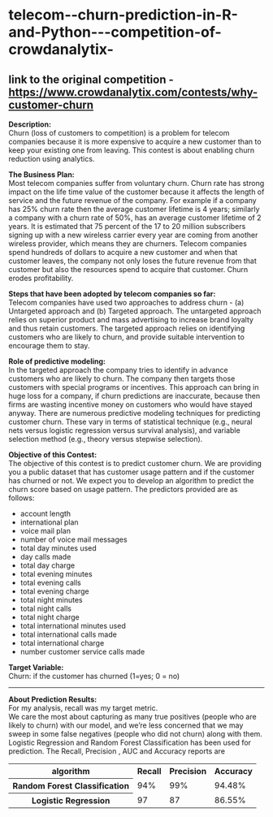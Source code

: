 # telecom--churn-prediction-in-R-and-Python---competition-of-crowdanalytix-
<b>link to the original competition</b> - https://www.crowdanalytix.com/contests/why-customer-churn
----------------

<b>Description:</b>  
Churn (loss of customers to competition) is a problem for telecom companies because it is more expensive to acquire a new customer than to keep your existing one from leaving. This contest is about enabling churn reduction using analytics.

 

<b>The Business Plan:</b>  
Most telecom companies suffer from voluntary churn. Churn rate has strong impact on the life time value of the customer because it affects the length of service and the future revenue of the company. For example if a company has 25% churn rate then the average customer lifetime is 4 years; similarly a company with a churn rate of 50%, has an average customer lifetime of 2 years. It is estimated that 75 percent of the 17 to 20 million subscribers signing up with a new wireless carrier every year are coming from another wireless provider, which means they are churners. Telecom companies spend hundreds of dollars to acquire a new customer and when that customer leaves, the company not only loses the future revenue from that customer but also the resources spend to acquire that customer. Churn erodes profitability.

 

<b>Steps that have been adopted by telecom companies so far:</b>  
Telecom companies have used two approaches to address churn - (a) Untargeted approach and (b) Targeted approach. The untargeted approach relies on superior product and mass advertising to increase brand loyalty and thus retain customers. The targeted approach relies on identifying customers who are likely to churn, and  provide suitable intervention to encourage them to stay.

 

<b>Role of predictive modeling:</b>  
In the targeted approach the company tries to identify in advance customers who are likely to churn. The company then targets those customers with special programs or incentives. This approach can bring in huge loss for a company, if churn predictions are inaccurate, because then firms are wasting incentive money on customers who would have stayed anyway. There are numerous predictive modeling techniques for predicting customer churn. These vary in terms of statistical technique (e.g., neural nets versus logistic regression versus survival analysis), and variable selection method (e.g., theory versus stepwise selection).

 

<b>Objective of this Contest:</b>  
The objective of this contest is to predict customer churn. We are providing you a public dataset that has customer usage pattern and if the customer has churned or not. We expect you to develop an algorithm to predict the churn score based on usage pattern. The predictors provided are as follows:

<ul>
	<li>account length</li>
	<li>international plan</li>
	<li>voice mail plan</li>
	<li>number of voice mail messages</li>
	<li>total day minutes used</li>
	<li>day calls made</li>
	<li>total day charge</li>
	<li>total evening minutes</li>
	<li>total evening calls</li>
	<li>total evening charge</li>
	<li>total night minutes</li>
	<li>total night calls</li>
	<li>total night charge</li>
	<li>total international minutes used</li>
	<li>total international calls made</li>
	<li>total international charge</li>
	<li>number customer service calls made</li>
</ul>
 

<b>Target Variable:</b>  
Churn: if the customer has churned (1=yes; 0 = no)

----------------

<b>About Prediction Results:</b>  
For my analysis, recall was my target metric.  
We care the most about capturing as many true positives (people who are likely to churn) with our model, and we’re less concerned that we may sweep in some false negatives (people who did not churn) along with them.  
Logistic Regression and Random Forest Classification has been used for prediction.
The Recall, Precision , AUC and Accuracy reports are
<table style="width:100%">
  <tr>
	  <th>algorithm</th>
	  <th>Recall</th>
	  <th>Precision</th>
	  <th>Accuracy</th>
  </tr>
  <tr>
    	  <th>Random Forest Classification</th>
	  <td>94%</td>
	  <td>99%</td>
	  <td>94.48%</td>
	  
  </tr>
  <tr>
	  <th>Logistic Regression</th>
	  <td>97</td>
	  <td>87</td>
    	  <td>86.55%</td>
  </tr>
</table>

